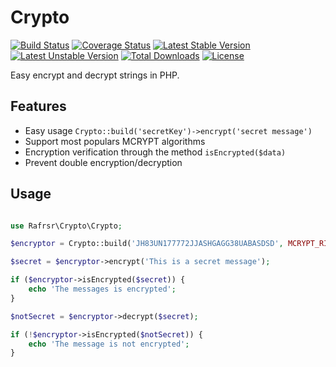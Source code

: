# Crypto
[![Build Status](https://travis-ci.org/rafrsr/crypto.svg?branch=master)](https://travis-ci.org/rafrsr/crypto)
[![Coverage Status](https://coveralls.io/repos/rafrsr/Crypto/badge.svg?branch=master&service=github)](https://coveralls.io/github/rafrsr/Crypto?branch=master)
[![Latest Stable Version](https://poser.pugx.org/rafrsr/crypto/version)](https://packagist.org/packages/rafrsr/crypto)
[![Latest Unstable Version](https://poser.pugx.org/rafrsr/crypto/v/unstable)](//packagist.org/packages/rafrsr/crypto)
[![Total Downloads](https://poser.pugx.org/rafrsr/crypto/downloads)](https://packagist.org/packages/rafrsr/crypto)
[![License](https://poser.pugx.org/rafrsr/crypto/license)](https://packagist.org/packages/rafrsr/crypto)

Easy encrypt and decrypt strings in PHP.

## Features

- Easy usage `Crypto::build('secretKey')->encrypt('secret message')`
- Support most populars MCRYPT algorithms
- Encryption verification through the method `isEncrypted($data)`
- Prevent double encryption/decryption

## Usage

````php

use Rafrsr\Crypto\Crypto;

$encryptor = Crypto::build('JH83UN177772JJASHGAGG38UABASDSD', MCRYPT_RIJNDAEL_128);

$secret = $encryptor->encrypt('This is a secret message');

if ($encryptor->isEncrypted($secret)) {
    echo 'The messages is encrypted';
}

$notSecret = $encryptor->decrypt($secret);

if (!$encryptor->isEncrypted($notSecret)) {
    echo 'The message is not encrypted';
}